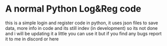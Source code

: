 # A normal Python Log&Reg code
this is a simple login and register code in python, it uses json files to save data, more info in code
and its still indev (in development) so its not done and i will be updating it a little
you can use it but if you find any bugs report it to me in discord or here
